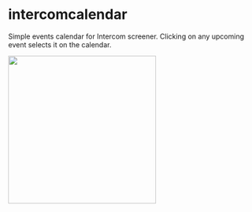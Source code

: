 # intercomcalendar
Simple events calendar for Intercom screener. 
Clicking on any upcoming event selects it on the calendar. 

<img src="http://i.imgur.com/z7xOlO2.png" width="300px"/>

